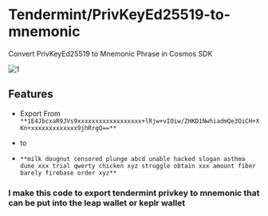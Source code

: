 # Tendermint/PrivKeyEd25519-to-mnemonic

Convert PrivKeyEd25519 to Mnemonic Phrase in Cosmos SDK

![1](https://github.com/user-attachments/assets/37b5cdad-7a50-4b34-8851-5809121febcc)

## Features
- Export From `**1E4JbcxaR9JVs9xxxxxxxxxxxxxxxxxx+lRjw+vIOiw/ZHKD1NwhiadmQe3OiCH+XKn+xxxxxxxxxxxxx9jhRrgQ==**`
  
- to
  
- `**milk dougnut censored plunge abcd unable hacked slogan asthma dune xxx trial qwerty chicken xyz struggle obtain xxx amount fiber barely firebase order xyz**`

### I make this code to export tendermint privkey to mnemonic that can be put into the leap wallet or keplr wallet
